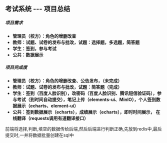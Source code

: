 ## 考试系统 --- 项目总结

##### 项目需求

* **管理员（校方）：角色的增删改查**
* **教师：试题、试卷的发布与批改，试题：选择题，多选题，简答题**
* **学生：签到，参与考试**
* **公共：数据展示**

##### 项目完成度

* **管理员（校方）：角色的增删改查、公告发布，（未完成）**
* **教师：试题、试卷的发布与批改，试题：简答题（完成）**
* **学生：签到（百度人脸识别），改密码（百度人脸识别、腾讯短信验证码），参与考试（到时间自动提交），笔记上传（elements-ui、MinIO），个人签到数据展示（echarts、element-ui）**
* **公共：签到数据展示（echarts），成绩展示（echarts），即时时间展示， 在线翻译（requests调用有道翻译接口）**

前端将选择,判断,填空的数据传给后端,然后后端进行判断正确,先放到redis中,最后提交时,一并将数据批量创建在sql中

